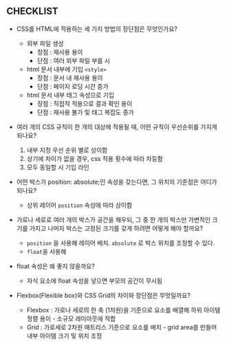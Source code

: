 ## CHECKLIST
- CSS를 HTML에 적용하는 세 가지 방법의 장단점은 무엇인가요?
	- 외부 파일 생성
		* 장점 : 재사용 용이
		- 단점 : 여러 외부 파일 부를 시 
	- html 문서 내부에 기입 `<style>`
 		- 장점 : 문서 내 재사용 용이
		- 단점 : 페이지 로딩 시간 증가
	- html 문서 내부 태그 속성으로 기입
		- 장점 : 직접적 적용으로 결과 확인 용이
		- 단점 : 재사용 불가 및 태그 복잡도 증가

- 여러 개의 CSS 규칙이 한 개의 대상에 적용될 때, 어떤 규칙이 우선순위를 가지게 되나요?
	1. 내부 지정 우선 순위 별로 상이함
	2. 상기에 차이가 없을 경우, css 적용 횟수에 따라 차등함
	3. 모두 동일할 시 기입 라인   

- 어떤 박스가 position: absolute;인 속성을 갖는다면, 그 위치의 기준점은 어디가 되나요?
	- 상위 레이어 `position` 속성에 따라 상이함

- 가로나 세로로 여러 개의 박스가 공간을 채우되, 그 중 한 개의 박스만 가변적인 크기를 가지고 나머지 박스는 고정된 크기를 갖게 하려면 어떻게 해야 할까요?
	- `position` 을 사용해 레이어 배치. `absolute` 로 박스 위치를 조정할 수 있다. 
	- `float`을 사용해 
- float 속성은 왜 좋지 않을까요?
	- 자식 요소에 float 속성을 넣으면 부모의 공간이 무시됨
   
- Flexbox(Flexible box)와 CSS Grid의 차이와 장단점은 무엇일까요?
	- Flexbox : 가로나 세로의 한 축 (1차원)을 기준으로 요소를 배열해 하위 아이템 정렬 용이 - 소규모 레이아웃에 적합
	- Grid : 가로세로 2차원 매트리스 기준으로 요소를 배치 - grid area를 만들어 내부 아이템 크기 및 위치 조정 